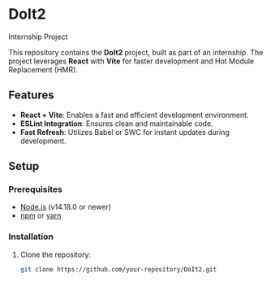 # DoIt2  
Internship Project  

This repository contains the **DoIt2** project, built as part of an internship. The project leverages **React** with **Vite** for faster development and Hot Module Replacement (HMR).  

## Features  
- **React + Vite**: Enables a fast and efficient development environment.  
- **ESLint Integration**: Ensures clean and maintainable code.  
- **Fast Refresh**: Utilizes Babel or SWC for instant updates during development.  

## Setup  

### Prerequisites  
- [Node.js](https://nodejs.org/) (v14.18.0 or newer)  
- [npm](https://www.npmjs.com/) or [yarn](https://yarnpkg.com/)  

### Installation  
1. Clone the repository:  
   ```bash  
   git clone https://github.com/your-repository/DoIt2.git  
